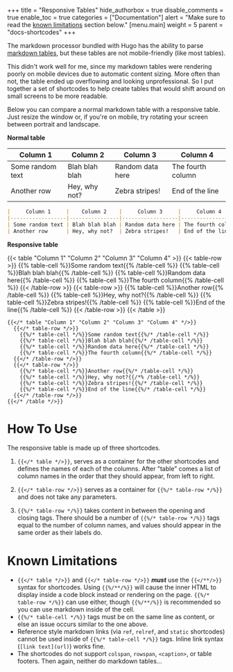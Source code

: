+++
title = "Responsive Tables"
hide_authorbox = true
disable_comments = true
enable_toc = true
categories = ["Documentation"]
alert = "Make sure to read the [known limitations](#known-limitations) section below."
[menu.main]
  weight = 5
  parent = "docs-shortcodes"
+++

The markdown processor bundled with Hugo has the ability to parse [markdown tables](https://github.com/adam-p/markdown-here/wiki/Markdown-Cheatsheet#tables), but these tables are not mobile-friendly (like most tables).

This didn't work well for me, since my markdown tables were rendering poorly on mobile devices due to automatic content sizing. More often than not, the table ended up overflowing and looking unprofessional. So I put together a set of shortcodes to help create tables that would shift around on small screens to be more readable.

Below you can compare a normal markdown table with a responsive table. Just resize the window or, if you're on mobile, try rotating your screen between portrait and landscape.

**Normal table**

|     Column 1     |    Column 2    |     Column 3     |     Column 4      |
|------------------|----------------|------------------|-------------------|
| Some random text | Blah blah blah | Random data here | The fourth column |
| Another row      | Hey, why not?  | Zebra stripes!   | End of the line   |

```md
|     Column 1     |    Column 2    |     Column 3     |     Column 4      |
|------------------|----------------|------------------|-------------------|
| Some random text | Blah blah blah | Random data here | The fourth column |
| Another row      | Hey, why not?  | Zebra stripes!   | End of the line   |
```

**Responsive table**

{{< table "Column 1" "Column 2" "Column 3" "Column 4" >}}
  {{< table-row >}}
    {{% table-cell %}}Some random text{{% /table-cell %}}
    {{% table-cell %}}Blah blah blah{{% /table-cell %}}
    {{% table-cell %}}Random data here{{% /table-cell %}}
    {{% table-cell %}}The fourth column{{% /table-cell %}}
  {{< /table-row >}}
  {{< table-row >}}
    {{% table-cell %}}Another row{{% /table-cell %}}
    {{% table-cell %}}Hey, why not?{{% /table-cell %}}
    {{% table-cell %}}Zebra stripes!{{% /table-cell %}}
    {{% table-cell %}}End of the line{{% /table-cell %}}
  {{< /table-row >}}
{{< /table >}}

```
{{</* table "Column 1" "Column 2" "Column 3" "Column 4" */>}}
  {{</* table-row */>}}
    {{%/* table-cell */%}}Some random text{{%/* /table-cell */%}}
    {{%/* table-cell */%}}Blah blah blah{{%/* /table-cell */%}}
    {{%/* table-cell */%}}Random data here{{%/* /table-cell */%}}
    {{%/* table-cell */%}}The fourth column{{%/* /table-cell */%}}
  {{</* /table-row */>}}
  {{</* table-row */>}}
    {{%/* table-cell */%}}Another row{{%/* /table-cell */%}}
    {{%/* table-cell */%}}Hey, why not?{{/*% /table-cell */%}}
    {{%/* table-cell */%}}Zebra stripes!{{%/* /table-cell */%}}
    {{%/* table-cell */%}}End of the line{{%/* /table-cell */%}}
  {{</* /table-row */>}}
{{</* /table */>}}
```

# How To Use

The responsive table is made up of three shortcodes.

1. `{{</* table */>}}`, serves as a container for the other shortcodes and defines the names of each of the columns. After "table" comes a list of column names in the order that they should appear, from left to right.

1. `{{</* table-row */>}}` serves as a container for `{{%/* table-row */%}}` and does not take any parameters.

1. `{{%/* table-row */%}}` takes content in between the opening and closing tags. There should be a number of `{{%/* table-row */%}}` tags equal to the number of column names, and values should appear in the same order as their labels do.

# Known Limitations

- `{{</* table */>}}` and `{{</* table-row */>}}` ***must*** use the `{{</**/>}}` syntax for shortcodes. Using `{{%/**/%}}` will cause the inner HTML to display inside a code block instead or rendering on the page. `{{%/* table-row */%}}` can use either, though `{{%/**/%}}` is recommended so you can use markdown inside of the cell.
- `{{%/* table-cell */%}}` tags must be on the same line as content, or else an issue occurs similar to the one above.
- Reference style markdown links (via `ref`, `relref`, and `static` shortcodes) cannot be used inside of `{{%/* table-cell */%}}` tags. Inline link syntax (`[link text](url)`) works fine.
- The shortcodes do not support `colspan`, `rowspan`, `<caption>`, or table footers. Then again, neither do markdown tables...
